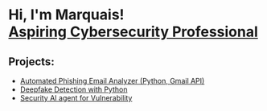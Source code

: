 <h1>Hi, I'm Marquais! <br/><a <a href="https://www.linkedin.com/in/nehemia-araia/">Aspiring Cybersecurity Professional</a>

<h2>Projects:</h2>

- [Automated Phishing Email Analyzer (Python, Gmail API)](https://github.com/Arm7ni/Automated-Phishing-Email-Analyzer-Python-Gmail-API-)
- [Deepfake Detection with Python](https://github.com/Arm7ni/Deepfake-Detection-with-Python/blob/main/README.md)
- [Security AI agent for Vulnerability](https://github.com/Arm7ni/Security-AI-agent-for-Vulnerability/blob/main/README.md)
